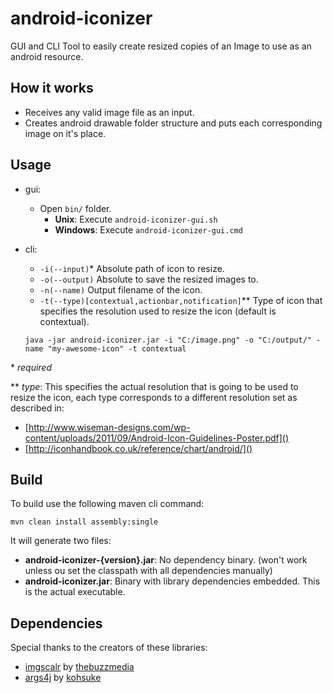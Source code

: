 # android-iconizer
GUI and CLI Tool to easily create resized copies of an Image to use as an android resource.

## How it works

- Receives any valid image file as an input.
- Creates android drawable folder structure and puts each corresponding image on it's place.

## Usage

- gui:

    - Open ```bin/``` folder.
        - **Unix**: Execute ```android-iconizer-gui.sh```
        - **Windows**: Execute ```android-iconizer-gui.cmd```

- cli:

    - ```-i(--input)```*    Absolute path of icon to resize.
    - ```-o(--output)```    Absolute to save the resized images to.
    - ```-n(--name)```      Output filename of the icon.
    - ```-t(--type)[contextual,actionbar,notification]```** Type of icon that specifies the resolution used to resize the icon (default is contextual).

    ```
    java -jar android-iconizer.jar -i "C:/image.png" -o "C:/output/" -name "my-awesome-icon" -t contextual
    ```

\* *required*

\*\* *type*:
This specifies the actual resolution that is going to be used to resize the icon, each type corresponds to a different resolution set as described in:

- [http://www.wiseman-designs.com/wp-content/uploads/2011/09/Android-Icon-Guidelines-Poster.pdf]()
- [http://iconhandbook.co.uk/reference/chart/android/]()

## Build

To build use the following maven cli command:

```
mvn clean install assembly:single
```

It will generate two files:

- **android-iconizer-{version}.jar**: No dependency binary. (won't work unless ou set the classpath with all dependencies manually)
- **android-iconizer.jar**: Binary with library dependencies embedded. This is the actual executable.

## Dependencies

Special thanks to the creators of these libraries:

- [imgscalr](https://github.com/thebuzzmedia/imgscalr) by [thebuzzmedia](https://github.com/thebuzzmedia/)
- [args4j](https://github.com/kohsuke/args4j) by [kohsuke](https://github.com/kohsuke/args4j)

